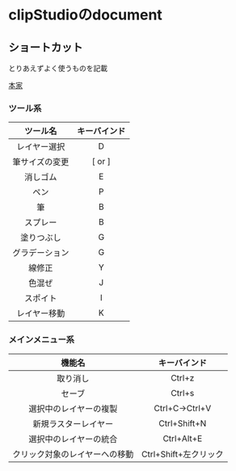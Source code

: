 # clipStudioのdocument

## ショートカット

とりあえずよく使うものを記載

[本家](https://www.clip-studio.com/site/gd/csp/manual/userguide/csp_userguide/900_shortcut/900_shortcut_0.htm)

### ツール系

| ツール名       | キーバインド |
|:--------------:|:------------:|
| レイヤー選択   | D            |
| 筆サイズの変更 | [ or ]       |
| 消しゴム       | E            |
| ペン           | P            |
| 筆             | B            |
| スプレー       | B            |
| 塗りつぶし     | G            |
| グラデーション | G            |
| 線修正         | Y            |
| 色混ぜ         | J            |
| スポイト       | I            |
| レイヤー移動   | K            |

### メインメニュー系

| 機能名                         | キーバインド          |
|:------------------------------:|:---------------------:|
| 取り消し                       | Ctrl+z                |
| セーブ                         | Ctrl+s                |
| 選択中のレイヤーの複製         | Ctrl+C->Ctrl+V        |
| 新規ラスターレイヤー           | Ctrl+Shift+N          |
| 選択中のレイヤーの統合         | Ctrl+Alt+E            |
| クリック対象のレイヤーへの移動 | Ctrl+Shift+左クリック |
